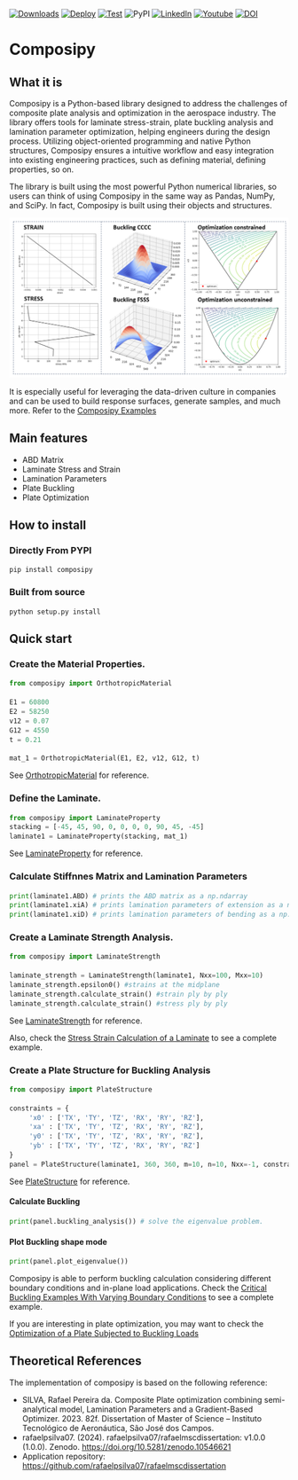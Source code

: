[![Downloads](https://static.pepy.tech/badge/composipy)](https://pepy.tech/project/composipy)
[![Deploy](https://github.com/rafaelpsilva07/composipy/actions/workflows/python-publish.yml/badge.svg)](https://github.com/rafaelpsilva07/composipy/actions/workflows/python-publish.yml)
[![Test](https://github.com/rafaelpsilva07/composipy/actions/workflows/pytest_test.yml/badge.svg)](https://github.com/rafaelpsilva07/composipy/actions/workflows/pytest_test.yml)
![PyPI](https://img.shields.io/pypi/v/composipy)
[![LinkedIn](https://img.shields.io/badge/LinkedIn-0077B5?style=flat&logo=linkedin&logoColor=white)](https://www.linkedin.com/in/rafael-pereira-da-silva07/)
[![Youtube](https://img.shields.io/badge/YouTube-FF0000?style=for-the-badge&logo=youtube&logoColor=white)](https://www.youtube.com/watch?v=W4foqYR8IL0&t=622s&ab_channel=EngenhariaRefinada)
[![DOI](https://zenodo.org/badge/332543985.svg)](https://zenodo.org/badge/latestdoi/332543985)


# Composipy

## What it is

Composipy is a Python-based library designed to address the challenges of composite plate analysis and optimization in the aerospace industry. The library offers tools for laminate stress-strain, plate buckling analysis and lamination parameter optimization, helping engineers during the design process. Utilizing object-oriented programming and native Python structures, Composipy ensures a intuitive workflow and easy integration into existing engineering practices, such as defining material, defining properties, so on.

The library is built using the most powerful Python numerical libraries, so users can think of using Composipy in the same way as Pandas, NumPy, and SciPy. In fact, Composipy is built using their objects and structures.


<img src="https://github.com/rafaelpsilva07/composipy/blob/main/doc/images/composipy_features.PNG" width="700">


It is especially useful for leveraging the data-driven culture in companies and can be used to build response surfaces, generate samples, and much more. Refer to the [Composipy Examples](https://rafaelpsilva07.github.io/composipy/notebooks/index.html)


## Main features
- ABD Matrix
- Laminate Stress and Strain
- Lamination Parameters
- Plate Buckling
- Plate Optimization


## How to install

### Directly From PYPI

```shell
pip install composipy
```

### Built from source

```shell
python setup.py install
```

## Quick start

### Create the Material Properties.

```python
from composipy import OrthotropicMaterial
 
E1 = 60800
E2 = 58250
v12 = 0.07
G12 = 4550
t = 0.21

mat_1 = OrthotropicMaterial(E1, E2, v12, G12, t)
```

See [OrthotropicMaterial](https://rafaelpsilva07.github.io/composipy/reference/classes.html) for reference.


### Define the Laminate.

```python
from composipy import LaminateProperty
stacking = [-45, 45, 90, 0, 0, 0, 0, 90, 45, -45]
laminate1 = LaminateProperty(stacking, mat_1)
```

See [LaminateProperty](https://rafaelpsilva07.github.io/composipy/reference/classes.html#laminateproperty) for reference.

### Calculate Stiffnnes Matrix and Lamination Parameters

```python
print(laminate1.ABD) # prints the ABD matrix as a np.ndarray
print(laminate1.xiA) # prints lamination parameters of extension as a np.ndarray
print(laminate1.xiD) # prints lamination parameters of bending as a np.ndarray
```


### Create a Laminate Strength Analysis.
```python
from composipy import LaminateStrength

laminate_strength = LaminateStrength(laminate1, Nxx=100, Mxx=10)
laminate_strength.epsilon0() #strains at the midplane
laminate_strength.calculate_strain() #strain ply by ply
laminate_strength.calculate_strain() #stress ply by ply
```
See [LaminateStrength](https://rafaelpsilva07.github.io/composipy/reference/classes.html#laminatestrength) for reference.

Also, check the [Stress Strain Calculation of a Laminate](https://rafaelpsilva07.github.io/composipy/notebooks/Stress_strain_of_laminate.html) to see a complete example.

### Create a Plate Structure for Buckling Analysis

```python
from composipy import PlateStructure
 
constraints = {    
     'x0' : ['TX', 'TY', 'TZ', 'RX', 'RY', 'RZ'],
     'xa' : ['TX', 'TY', 'TZ', 'RX', 'RY', 'RZ'],
     'y0' : ['TX', 'TY', 'TZ', 'RX', 'RY', 'RZ'],
     'yb' : ['TX', 'TY', 'TZ', 'RX', 'RY', 'RZ']
}
panel = PlateStructure(laminate1, 360, 360, m=10, n=10, Nxx=-1, constraints=constraints)
```

See [PlateStructure](https://rafaelpsilva07.github.io/composipy/reference/classes.html#platestructure) for reference.


#### Calculate Buckling
```python
print(panel.buckling_analysis()) # solve the eigenvalue problem.
```

#### Plot Buckling shape mode
```python
print(panel.plot_eigenvalue())
```

Composipy is able to perform buckling calculation considering different boundary conditions and in-plane load applications. Check the [Critical Buckling Examples With Varying Boundary Conditions](https://rafaelpsilva07.github.io/composipy/notebooks/Critical_buckling_varying_BCs.html) to see a complete example.


If you are interesting in plate optimization, you may want to check the [Optimization of a Plate Subjected to Buckling Loads](https://rafaelpsilva07.github.io/composipy/notebooks/Optimization_buckling.html)


## Theoretical References

The implementation of composipy is based on the following reference:

- SILVA, Rafael Pereira da. Composite Plate optimization combining semi-analytical model, Lamination Parameters and a Gradient-Based Optimizer. 2023. 82f. Dissertation of Master of Science – Instituto Tecnológico de Aeronáutica, São José dos Campos.
- rafaelpsilva07. (2024). rafaelpsilva07/rafaelmscdissertation: v1.0.0 (1.0.0). Zenodo. https://doi.org/10.5281/zenodo.10546621
- Application repository: https://github.com/rafaelpsilva07/rafaelmscdissertation